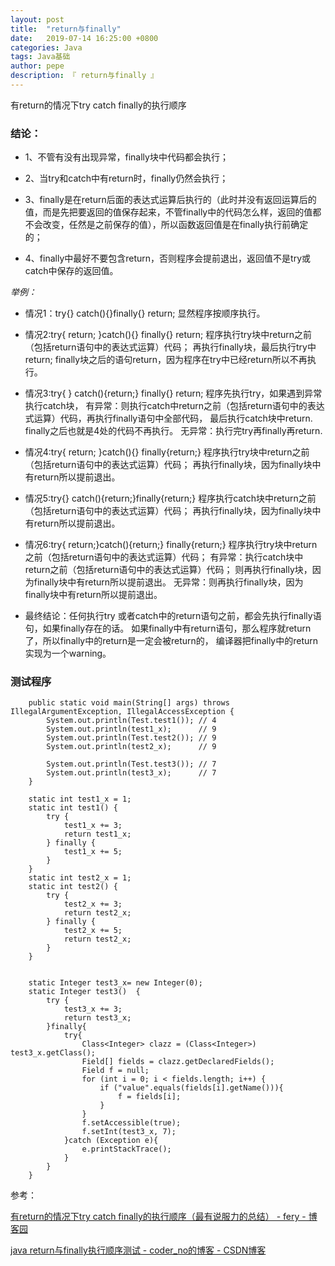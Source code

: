 ```yaml
---
layout: post
title:  "return与finally"
date:   2019-07-14 16:25:00 +0800
categories: Java
tags: Java基础
author: pepe
description: 『 return与finally 』
---
```


有return的情况下try catch finally的执行顺序

### 结论：

* 1、不管有没有出现异常，finally块中代码都会执行；

* 2、当try和catch中有return时，finally仍然会执行；

* 3、finally是在return后面的表达式运算后执行的（此时并没有返回运算后的值，而是先把要返回的值保存起来，不管finally中的代码怎么样，返回的值都不会改变，任然是之前保存的值），所以函数返回值是在finally执行前确定的；

* 4、finally中最好不要包含return，否则程序会提前退出，返回值不是try或catch中保存的返回值。

*举例：*

* 情况1：try{} catch(){}finally{} return;
            显然程序按顺序执行。
* 情况2:try{ return; }catch(){} finally{} return;
          程序执行try块中return之前（包括return语句中的表达式运算）代码；
         再执行finally块，最后执行try中return;
         finally块之后的语句return，因为程序在try中已经return所以不再执行。
* 情况3:try{ } catch(){return;} finally{} return;
         程序先执行try，如果遇到异常执行catch块，
         有异常：则执行catch中return之前（包括return语句中的表达式运算）代码，再执行finally语句中全部代码，
                     最后执行catch块中return. finally之后也就是4处的代码不再执行。
         无异常：执行完try再finally再return.
* 情况4:try{ return; }catch(){} finally{return;}
          程序执行try块中return之前（包括return语句中的表达式运算）代码；
          再执行finally块，因为finally块中有return所以提前退出。
* 情况5:try{} catch(){return;}finally{return;}
          程序执行catch块中return之前（包括return语句中的表达式运算）代码；
          再执行finally块，因为finally块中有return所以提前退出。
* 情况6:try{ return;}catch(){return;} finally{return;}
          程序执行try块中return之前（包括return语句中的表达式运算）代码；
          有异常：执行catch块中return之前（包括return语句中的表达式运算）代码；
                       则再执行finally块，因为finally块中有return所以提前退出。
          无异常：则再执行finally块，因为finally块中有return所以提前退出。

* 最终结论：任何执行try 或者catch中的return语句之前，都会先执行finally语句，如果finally存在的话。
                  如果finally中有return语句，那么程序就return了，所以finally中的return是一定会被return的，
                  编译器把finally中的return实现为一个warning。

### 测试程序

```
    public static void main(String[] args) throws IllegalArgumentException, IllegalAccessException {
        System.out.println(Test.test1()); // 4
        System.out.println(test1_x);      // 9
        System.out.println(Test.test2()); // 9
        System.out.println(test2_x);      // 9

        System.out.println(Test.test3()); // 7
        System.out.println(test3_x);      // 7
    }

    static int test1_x = 1;
    static int test1() {
        try {
            test1_x += 3;
            return test1_x;
        } finally {
            test1_x += 5;
        }
    }
    static int test2_x = 1;
    static int test2() {
        try {
            test2_x += 3;
            return test2_x;
        } finally {
            test2_x += 5;
            return test2_x;
        }
    }


    static Integer test3_x= new Integer(0);
    static Integer test3()  {
        try {
            test3_x += 3;
            return test3_x;
        }finally{
            try{
                Class<Integer> clazz = (Class<Integer>) test3_x.getClass();
                Field[] fields = clazz.getDeclaredFields();
                Field f = null;
                for (int i = 0; i < fields.length; i++) {
                    if ("value".equals(fields[i].getName())){
                        f = fields[i];
                    }
                }
                f.setAccessible(true);
                f.setInt(test3_x, 7);
            }catch (Exception e){
                e.printStackTrace();
            }
        }
    }
```
                  
参考：

[有return的情况下try catch finally的执行顺序（最有说服力的总结） - fery - 博客园](https://www.cnblogs.com/fery/p/4709841.html)

[java return与finally执行顺序测试 - coder_no的博客 - CSDN博客](https://blog.csdn.net/coder_no/article/details/83581442)


